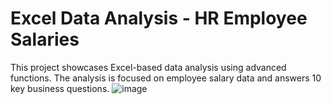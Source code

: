 # Excel Data Analysis - HR Employee Salaries

This project showcases Excel-based data analysis using advanced functions. 
The analysis is focused on employee salary data and answers 10 key business questions.
![image](https://github.com/user-attachments/assets/7245771e-5869-4421-a67f-2ea59f26afae)
